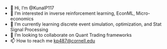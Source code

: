 - 👋 Hi, I’m @KunalP117
- 👀 I’m interested in inverse reinforcement learning, EconML, Micro-economics
- 🌱 I’m currently learning discrete event simulation, optimization, and Stat Signal Processing
- 💞️ I’m looking to collaborate on Quant Trading frameworks
- 📫 How to reach me kp487@cornell.edu

<!---
KunalP117/KunalP117 is a ✨ special ✨ repository because its `README.md` (this file) appears on your GitHub profile.
You can click the Preview link to take a look at your changes.
--->
